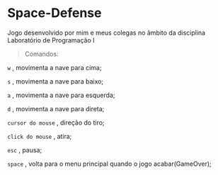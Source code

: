Space-Defense
=============

Jogo desenvolvido por mim e meus colegas no âmbito da disciplina Laboratório de Programação I

> Comandos: 

`w` , movimenta a nave para cima;

`s` , movimenta a nave para baixo;

`a` , movimenta a nave para esquerda;

`d` , movimenta a nave para direta;

`cursor do mouse` , direção do tiro;

`click do mouse` , atira;

`esc` , pausa;

`space` , volta para o menu principal quando o jogo acabar(GameOver);
